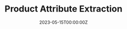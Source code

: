 ---
title: Product Attribute Extraction
summary: Unsupervised Topic Modelling technique for unsupervised product attribute extraction from Amazon India. We release two models - Fine-tuned Brand Name Detector and MLM on Product Data.
tags:
  - Deep Learning
  - Natural Language Processing

date: '2023-05-15T00:00:00Z'

# Optional external URL for project (replaces project detail page).
external_link: ''

# image:
#   caption: Photo by rawpixel on Unsplash
#   focal_point: Smart

# links:
#   - icon: twitter
#     icon_pack: fab
#     name: Follow
#     url: https://twitter.com/georgecushen
url_code: 'https://github.com/RishiDarkDevil/Amazon-PAE'
url_pdf: 'http://dx.doi.org/10.13140/RG.2.2.11045.47842'
url_slides: 'https://docs.google.com/presentation/d/e/2PACX-1vQqUh3kelfdDfnvUef36naGv9JHw_PqY7tQqlTMXnqcpBM2VWa1LT114NfFvOG5yiRcNpcOi3r1cvkq/pub?start=false&loop=false&delayms=3000'
url_video: ''

# Slides (optional).
#   Associate this project with Markdown slides.
#   Simply enter your slide deck's filename without extension.
#   E.g. `slides = "example-slides"` references `content/slides/example-slides.md`.
#   Otherwise, set `slides = ""`.
# slides: example
---